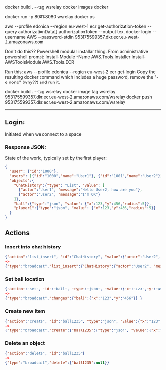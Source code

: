 docker build . --tag wsrelay
docker images
docker 

docker run -p 8081:8080 wsrelay
docker ps

aws --profile edonica --region  eu-west-1  ecr get-authorization-token --query authorizationData[].authorizationToken --output text
docker login --username AWS --password-stdin 953175599357.dkr.ecr.eu-west-2.amazonaws.com

Don't do this??
  Powershell modular installar thing.  From administrative powershell prompt:
  Install-Module -Name AWS.Tools.Installer
  Install-AWSToolsModule AWS.Tools.ECR

Run this:
  aws --profile edonica --region eu-west-2 ecr get-login 
  Copy the resulting docker command which includes a huge password, remove the "-e none" (why??) and run it.

docker build . --tag wsrelay
docker image tag wsrelay 953175599357.dkr.ecr.eu-west-2.amazonaws.com/wsrelay
docker push 953175599357.dkr.ecr.eu-west-2.amazonaws.com/wsrelay


----

## Login:
Initiated when we connect to a space
### Response JSON:
State of the world, typically set by the first player:
```json
{
  "user": {"id":"1000"},
  "users": [{"id":"1000","name":"User1"}, {"id":"1001","name":"User2"}],
  "objects":{
    "ChatHistory":{"type": "List", "value": [
      {"actor":"User1", "message":"Hello User2, how are you"},
      {"actor":"User2", "message":"I'm OK"}
    ]},
    "ball":{"type":"json", "value": {"x":123,"y":456,"radius":5}}, 
    "player1":{"type":"json", "value": {"x":123,"y":456,"radius":5}}
  }
}
```

## Actions

### Insert into chat history
```json
{"action":"list_insert", "id":"ChatHistory", "value":{"actor":"User2", "message":"I'm OK"}}
->
{"type":"broadcast","list_insert":{"ChatHistory":{"actor":"User2", "message":"I'm OK"}}
```

### Set ball location
```json
{"action":"set", "id":"ball", "type":"json", "value":{"x":"123","y":"456"}}
->
{"type":"broadcast","changes":{"ball":{"x":"123","y":"456"}} }
```

### Create new item
```json
{"action":"create", "id":"ball1235", "type":"json", "value":{"x":"123","y":"456"}}
->
{"type":"broadcast","create":{"ball1235":{"type":"json", "value":{"x":"123","y":"456"}} }}

```

### Delete an object
```json
{"action":"delete", "id":"ball1235"}
->
{"type":"broadcast","delete":{"ball1235":null}}
```

